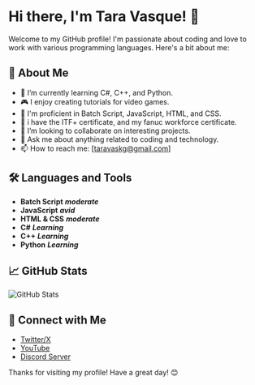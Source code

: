 # Hi there, I'm Tara Vasque! 👋

Welcome to my GitHub profile! I'm passionate about coding and love to work with various programming languages. Here's a bit about me:

## 🚀 About Me
- 🌱 I’m currently learning C#, C++, and Python.
- 🎮 I enjoy creating tutorials for video games.
- 💼 I'm proficient in Batch Script, JavaScript, HTML, and CSS.
- 💼 i have the ITF+ certificate, and my fanuc workforce certificate.
- 👯 I’m looking to collaborate on interesting projects.
- 💬 Ask me about anything related to coding and technology.
- 📫 How to reach me: [taravaskg@gmail.com]

## 🛠️ Languages and Tools
- **Batch Script** ***moderate***
- **JavaScript** ***avid***
- **HTML & CSS** ***moderate***
- **C#** ***Learning***
- **C++** ***Learning***
- **Python** ***Learning***

## 📈 GitHub Stats
![GitHub Stats](https://github-readme-stats.vercel.app/api?username=tarasque&theme=radical)

## 🔗 Connect with Me
- [Twitter/X](<https://x.com/Taravask>)
- [YouTube](<https://www.youtube.com/@Taravask>)
- [Discord Server](<https://discord.com/invite/vk7uEqTNFx>)

Thanks for visiting my profile! Have a great day! 😊
